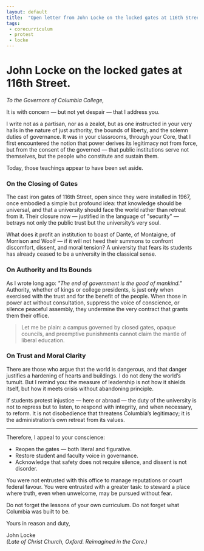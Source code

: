 ```yaml
---
layout: default
title:  "Open letter from John Locke on the locked gates at 116th Street"
tags:
 - corecurriculum
 - protest
 - locke
---
```


# John Locke on the locked gates at 116th Street.

_To the Governors of Columbia College,_

It is with concern — but not yet despair — that I address you.

I write not as a partisan, nor as a zealot, but as one instructed in your very halls in the nature of just authority, the bounds of liberty, and the solemn duties of governance. It was in your classrooms, through your Core, that I first encountered the notion that power derives its legitimacy not from force, but from the consent of the governed — that public institutions serve not themselves, but the people who constitute and sustain them.

Today, those teachings appear to have been set aside.

### On the Closing of Gates

The cast iron gates of 116th Street, open since they were installed in 1967, once embodied a simple but profound idea: that knowledge should be universal, and that a university should face the world rather than retreat from it. Their closure now — justified in the language of "security" — betrays not only the public trust but the university’s very soul.

What does it profit an institution to boast of Dante, of Montaigne, of Morrison and Woolf — if it will not heed their summons to confront discomfort, dissent, and moral tension? A university that fears its students has already ceased to be a university in the classical sense.

### On Authority and Its Bounds

As I wrote long ago: *"The end of government is the good of mankind."* Authority, whether of kings or college presidents, is just only when exercised with the trust and for the benefit of the people. When those in power act without consultation, suppress the voice of conscience, or silence peaceful assembly, they undermine the very contract that grants them their office.

> Let me be plain: 
> a campus governed by closed gates, 
> opaque councils, and preemptive punishments 
> cannot claim the mantle of liberal education.

### On Trust and Moral Clarity

There are those who argue that the world is dangerous, and that danger justifies a hardening of hearts and buildings. I do not deny the world’s tumult. But I remind you: the measure of leadership is not how it shields itself, but how it meets crisis without abandoning principle.

If students protest injustice — here or abroad — the duty of the university is not to repress but to listen, to respond with integrity, and when necessary, to reform. It is not disobedience that threatens Columbia’s legitimacy; it is the administration’s own retreat from its values.

---

Therefore, I appeal to your conscience:

* Reopen the gates — both literal and figurative.
* Restore student and faculty voice in governance.
* Acknowledge that safety does not require silence, and dissent is not disorder.

You were not entrusted with this office to manage reputations or court federal favour. You were entrusted with a greater task: to steward a place where truth, even when unwelcome, may be pursued without fear.

Do not forget the lessons of your own curriculum. Do not forget what Columbia was built to be.

Yours in reason and duty,

John Locke<br>
_(Late of Christ Church, Oxford. Reimagined in the Core.)_


